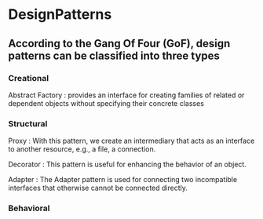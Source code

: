 # DesignPatterns


## According to the Gang Of Four (GoF), design patterns can be classified into three types

### Creational
Abstract Factory : provides an interface for creating families of related or dependent objects without specifying their concrete classes

### Structural
Proxy : With this pattern, we create an intermediary that acts as an interface to another resource, e.g., a file, a connection.

Decorator : This pattern is useful for enhancing the behavior of an object.

Adapter : The Adapter pattern is used for connecting two incompatible interfaces that otherwise cannot be connected directly.
 
### Behavioral  
